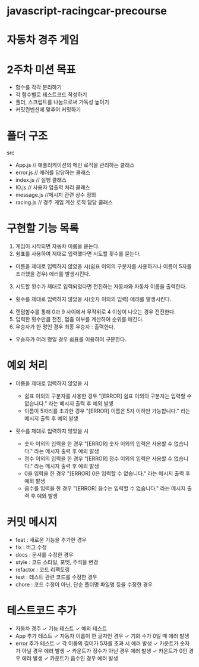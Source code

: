 # javascript-racingcar-precourse
# **자동차 경주 게임**

# 2주차 미션 목표
- 함수를 각각 분리하기
- 각 함수별로 테스트코드 작성하기
- 폴더, 스크립트를 나눔으로써 가독성 높이기
- 커밋컨벤션에 맞추어 커밋하기


# 폴더 구조
src
- App.js // 애플리케이션의 메인 로직을 관리하는 클래스
- error.js // 에러를 담당하는 클래스
- index.js // 실행 클래스
- IO.js // 사용자 입출력 처리 클래스
- message.js //메시지 관련 상수 정의
- racing.js // 경주 게임 계산 로직 담당 클래스 


# 구현할 기능 목록
1. 게임이 시작되면 자동차 이름을 묻는다.
2. 쉼표를 사용하여 제대로 입력했다면 시도할 횟수를 묻는다.
- 이름을 제대로 입력하지 않았을 시(쉼표 이외의 구분자를 사용하거나 이름이 5자를 초과했을 경우) 에러를 발생시킨다.
3. 시도할 횟수가 제대로 입력되었다면 전진하는 자동차와 자동차 이름을 출력한다.
- 횟수를 제대로 입력하지 않았을 시(숫자 이외의 입력) 에러를 발생시킨다.
4. 랜덤함수를 통해 0과 9 사이에서 무작위로 4 이상이 나오는 경우 전진한다.
5. 입력한 횟수만큼 전진, 멈춤 여부를 계산하여 순위를 매긴다.
6. 우승자가 한 명인 경우 최종 우승자 : 출력한다.
- 우승자가 여러 명일 경우 쉼표를 이용하여 구분한다.


# 예외 처리
- 이름을 제대로 입력하지 않았을 시
  - 쉼표 이외의 구분자를 사용한 경우 "[ERROR] 쉼표 이외의 구분자는 입력할 수 없습니다." 라는 메시지 출력 후 예외 발생
  - 이름이 5자리를 초과한 경우 "[ERROR] 이름은 5자 이하만 가능합니다." 라는 메시지 출력 후 예외 발생

- 횟수를 제대로 입력하지 않았을 시
  - 숫자 이외의 입력을 한 경우 "[ERROR] 숫자 이외의 입력은 사용할 수 없습니다." 라는 메시지 출력 후 예외 발생
  - 정수 이외의 입력을 한 경우 "[ERROR] 정수 이외의 입력은 사용할 수 없습니다." 라는 메시지 출력 후 예외 발생
  - 0을 입력을 한 경우 "[ERROR] 0은 입력할 수 없습니다." 라는 메시지 출력 후 예외 발생
  - 음수를 입력을 한 경우 "[ERROR] 음수는 입력할 수 없습니다." 라는 메시지 출력 후 예외 발생


# 커밋 메시지
- feat : 새로운 기능을 추가한 경우
- fix : 버그 수정
- docs : 문서를 수정한 경우
- style : 코드 스타일, 포멧, 주석을 변경
- refactor : 코드 리팩토링
- test : 테스트 관련 코드를 수정한 경우
- chore : 코드 수정이 아닌, 단순 폴더명 파일명 등을 수정한 경우


# 테스트코드 추가
  - 자동차 경주
    ✓ 기능 테스트 
    ✓ 예외 테스트 
  - App 추가 테스트
    ✓ 자동차 이름이 한 글자인 경우 
    ✓ 기회 수가 0일 때 에러 발생 
  - error 추가 테스트
    ✓ 각 이름의 길이가 5자를 초과 시 에러 발생 
    ✓ 카운트가 숫자가 아닐 경우 에러 발생 
    ✓ 카운트가 정수가 아닌 경우 에러 발생
    ✓ 카운트가 0인 경우 에러 발생 
    ✓ 카운트가 음수인 경우 에러 발생 
